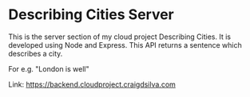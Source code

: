 # Describing Cities Server

This is the server section of my cloud project Describing Cities. It is developed using Node and Express. This API returns a sentence which describes a city.

For e.g. "London is well"

Link: https://backend.cloudproject.craigdsilva.com